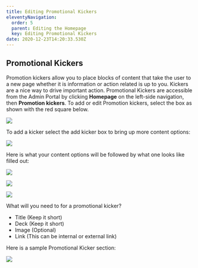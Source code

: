 ```yaml
---
title: Editing Promotional Kickers
eleventyNavigation:
  order: 5
  parent: Editing the Homepage
  key: Editing Promotional Kickers
date: 2020-12-23T14:20:33.530Z
---
```

## Promotional Kickers

Promotion kickers allow you to place blocks of content that take the user to a new page whether it is information or action related is up to you. Kickers are a nice way to drive important action. Promotional Kickers are accessible from the Admin Portal by clicking **Homepage** on the left-side navigation, then **Promotion kickers**. To add or edit Promotion kickers, select the box as shown with the red square below.

![](https://docs.risingcampaigns.com/img/uploads/content_manager-4-.png)

To add a kicker select the add kicker box to bring up more content options:

![](https://docs.risingcampaigns.com/img/uploads/content_manager-5-.png)

Here is what your content options will be followed by what one looks like filled out:

![](https://docs.risingcampaigns.com/img/uploads/screen-shot-2020-07-17-at-2.16.17-pm.png)

![](https://docs.risingcampaigns.com/img/uploads/screen-shot-2020-07-17-at-2.16.36-pm.png)

![](https://docs.risingcampaigns.com/img/uploads/screen-shot-2020-07-17-at-2.16.42-pm.png)

What will you need to for a promotional kicker?

* Title (Keep it short)
* Deck (Keep it short)
* Image (Optional)
* Link (This can be internal or external link)

Here is a sample Promotional Kicker section:

![](https://docs.risingcampaigns.com/img/uploads/screen-shot-2020-07-17-at-2.21.13-pm.png)